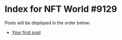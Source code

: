 # Index for NFT World #9129
Posts will be displayed in the order below:

- [Your first post](./001-first.md)

